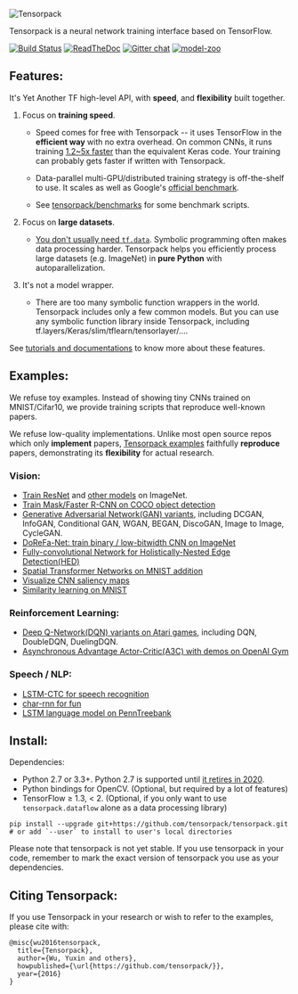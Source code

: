 ![Tensorpack](.github/tensorpack.png)

Tensorpack is a neural network training interface based on TensorFlow.

[![Build Status](https://travis-ci.org/tensorpack/tensorpack.svg?branch=master)](https://travis-ci.org/tensorpack/tensorpack)
[![ReadTheDoc](https://readthedocs.org/projects/tensorpack/badge/?version=latest)](http://tensorpack.readthedocs.io)
[![Gitter chat](https://img.shields.io/badge/chat-on%20gitter-46bc99.svg)](https://gitter.im/tensorpack/users)
[![model-zoo](https://img.shields.io/badge/model-zoo-brightgreen.svg)](http://models.tensorpack.com)
## Features:

It's Yet Another TF high-level API, with __speed__, and __flexibility__ built together.

1. Focus on __training speed__.
	+ Speed comes for free with Tensorpack -- it uses TensorFlow in the __efficient way__ with no extra overhead.
	  On common CNNs, it runs training [1.2~5x faster](https://github.com/tensorpack/benchmarks/tree/master/other-wrappers) than the equivalent Keras code.
		Your training can probably gets faster if written with Tensorpack.

	+ Data-parallel multi-GPU/distributed training strategy is off-the-shelf to use.
    It scales as well as Google's [official benchmark](https://www.tensorflow.org/performance/benchmarks).

	+ See [tensorpack/benchmarks](https://github.com/tensorpack/benchmarks) for
    some benchmark scripts.

2. Focus on __large datasets__.
	+ [You don't usually need `tf.data`](http://tensorpack.readthedocs.io/tutorial/extend/input-source.html#tensorflow-reader-cons).
    Symbolic programming often makes data processing harder.
	  Tensorpack helps you efficiently process large datasets (e.g. ImageNet) in __pure Python__ with autoparallelization.

3. It's not a model wrapper.
	+ There are too many symbolic function wrappers in the world. Tensorpack includes only a few common models.
	  But you can use any symbolic function library inside Tensorpack, including tf.layers/Keras/slim/tflearn/tensorlayer/....

See [tutorials and documentations](http://tensorpack.readthedocs.io/tutorial/index.html#user-tutorials) to know more about these features.

## Examples:

We refuse toy examples.
Instead of showing tiny CNNs trained on MNIST/Cifar10, 
we provide training scripts that reproduce well-known papers.

We refuse low-quality implementations.
Unlike most open source repos which only __implement__ papers,
[Tensorpack examples](examples) faithfully __reproduce__ papers,
demonstrating its __flexibility__ for actual research.

### Vision:
+ [Train ResNet](examples/ResNet) and [other models](examples/ImageNetModels) on ImageNet.
+ [Train Mask/Faster R-CNN on COCO object detection](examples/FasterRCNN)
+ [Generative Adversarial Network(GAN) variants](examples/GAN), including DCGAN, InfoGAN, Conditional GAN, WGAN, BEGAN, DiscoGAN, Image to Image, CycleGAN.
+ [DoReFa-Net: train binary / low-bitwidth CNN on ImageNet](examples/DoReFa-Net)
+ [Fully-convolutional Network for Holistically-Nested Edge Detection(HED)](examples/HED)
+ [Spatial Transformer Networks on MNIST addition](examples/SpatialTransformer)
+ [Visualize CNN saliency maps](examples/Saliency)
+ [Similarity learning on MNIST](examples/SimilarityLearning)

### Reinforcement Learning:
+ [Deep Q-Network(DQN) variants on Atari games](examples/DeepQNetwork), including DQN, DoubleDQN, DuelingDQN.
+ [Asynchronous Advantage Actor-Critic(A3C) with demos on OpenAI Gym](examples/A3C-Gym)

### Speech / NLP:
+ [LSTM-CTC for speech recognition](examples/CTC-TIMIT)
+ [char-rnn for fun](examples/Char-RNN)
+ [LSTM language model on PennTreebank](examples/PennTreebank)

## Install:

Dependencies:

+ Python 2.7 or 3.3+. Python 2.7 is supported until [it retires in 2020](https://pythonclock.org/).
+ Python bindings for OpenCV. (Optional, but required by a lot of features)
+ TensorFlow ≥ 1.3, < 2. (Optional, if you only want to use `tensorpack.dataflow` alone as a data processing library)
```
pip install --upgrade git+https://github.com/tensorpack/tensorpack.git
# or add `--user` to install to user's local directories
```

Please note that tensorpack is not yet stable.
If you use tensorpack in your code, remember to mark the exact version of tensorpack you use as your dependencies.

## Citing Tensorpack:

If you use Tensorpack in your research or wish to refer to the examples, please cite with:
```
@misc{wu2016tensorpack,
  title={Tensorpack},
  author={Wu, Yuxin and others},
  howpublished={\url{https://github.com/tensorpack/}},
  year={2016}
}
```
